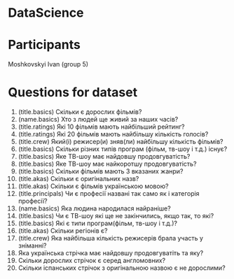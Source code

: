 # DataScience 

# Participants
Moshkovskyi Ivan (group 5)

# Questions for dataset
1) (title.basics) Скільки є дорослих фільмів?
2) (name.basics) Хто з людей ще живий за наших часів?
3) (title.ratings) Які 10 фільмів мають найбільший рейтинг?
4) (title.ratings) Які 20 фільмів мають найбільшу кількість голосів?
5) (title.crew) Який(і) режисер(и) зняв(ли) найбільшу кількість фільмів?
6) (title.basics) Скільки різних типів програм (фільм, тв-шоу і т.д.) існує?
7) (title.basics) Яке ТВ-шоу має найдовшу продовгуватість?
8) (title.basics) Яке ТВ-шоу має найкоротшу продовгуватість?
9) (title.basics) Скільки фільмів мають 3 вказаних жанри?
10) (title.akas) Скільки є оригінальних назв?
11) (title.akas) Скільки є фільмів українською мовою?
12) (title.principals) Чи є професії названі так само як і категорія професії?
13) (name.basics) Яка людина народилася найраніше?
14) (title.basics) Чи є ТВ-шоу які ще не закінчились, якщо так, то які?
15) (title.basics) Які є типи програм(фільм, тв-шоу і т.д.)?
16) (title.akas) Скільки регіонів є?
17) (title.crew) Яка найбільша кількість режисерів брала участь у зніманні?
18) Яка українська стрічка має найдовшу продовгуватіть та яку?
19) Скільки дорослих стрічок є серед англомовних?
20) Скільки іспанських стрічок з оригінальною назвою є не дорослими?